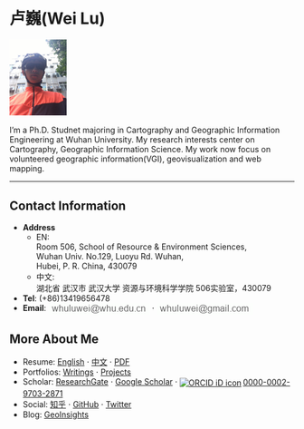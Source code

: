 # 卢巍(Wei Lu)
<img src="static/me.jpeg" alt="卢巍（Wei Lu)" style="width: 20%;"/>

I’m a Ph.D. Studnet majoring in Cartography and Geographic Information Engineering at Wuhan University. My research interests center on Cartography, Geographic Information Science. My work now focus on volunteered geographic information(VGI), geovisualization and web mapping.
<hr/>

## Contact Information
* **Address**
  - EN: <br/>
        Room 506, School of Resource & Environment Sciences,<br/>
        Wuhan Univ. No.129, Luoyu Rd. Wuhan,<br/>
        Hubei, P. R. China, 430079 <br/>
  - 中文:<br/>
        湖北省 武汉市 武汉大学 资源与环境科学学院 506实验室，430079
* **Tel**: (+86)13419656478
* **Email**: <img src="/static/whu.gif" style="display: inline-block;vertical-align: middle;" alt="卢巍（Wei Lu)"/> &sdot;  <img src="/static/gmail.gif" style="display: inline-block;vertical-align: middle;" alt="卢巍（Wei Lu)"/>

## More About Me
* Resume: [English](pages/resume.en.html) &sdot; [中文](pages/resume.zh.html) &sdot; [PDF](static/resume.pdf)
* Portfolios: [Writings](pages/writings.html) &sdot; [Projects](pages/projects.html)
* Scholar: [ResearchGate](https://www.researchgate.net/profile/Wei_Lu77) &sdot; [Google Scholar](https://scholar.google.com/citations?user=q8gtz8AAAAAJ) &sdot; <a href="https://orcid.org/0000-0002-9703-2871" target="orcid.widget" rel="noopener noreferrer" style="vertical-align:middle;"><img src="https://orcid.org/sites/default/files/images/orcid_16x16.png" style="vertical-align:middle;width:1em;margin-right:.2em;" alt="ORCID iD icon">0000-0002-9703-2871</a>
* Social: [知乎](https://zhihu.com/people/luwei14) &sdot; [GitHub](https://github.com/luwei14) &sdot; [Twitter](https://twitter.com/VerusLoo)
* Blog: [GeoInsights](http://geoinsights.xyz)
